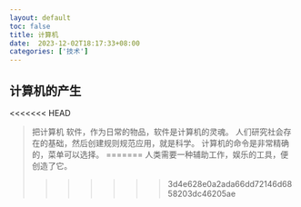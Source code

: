 ```yaml
---
layout: default
toc: false
title: 计算机
date:  2023-12-02T18:17:33+08:00
categories: ['技术']
---
```


## 计算机的产生

<<<<<<< HEAD
> 把计算机 软件，作为日常的物品，软件是计算机的灵魂。
人们研究社会存在的基础，然后创建规则规范应用，就是科学。
> 计算机的命令是非常精确的，菜单可以选择。
=======
人类需要一种辅助工作，娱乐的工具，便创造了它。
>>>>>>> 3d4e628e0a2ada66dd72146d6858203dc46205ae

